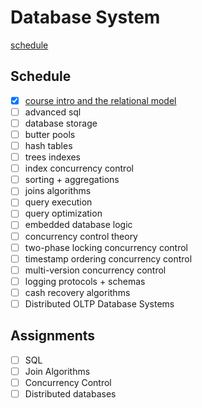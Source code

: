 # Database System


[schedule](https://15445.courses.cs.cmu.edu/fall2019/schedule.html)

## Schedule

- [x] [course intro and the relational model](1_RelationalModel.md)
- [ ] advanced sql
- [ ] database storage
- [ ] butter pools
- [ ] hash tables
- [ ] trees indexes
- [ ] index concurrency control
- [ ] sorting + aggregations
- [ ] joins algorithms
- [ ] query execution
- [ ] query optimization
- [ ] embedded database logic
- [ ] concurrency control theory
- [ ] two-phase locking concurrency control
- [ ] timestamp ordering concurrency control
- [ ] multi-version concurrency control
- [ ] logging protocols + schemas
- [ ] cash recovery algorithms
- [ ] Distributed OLTP Database Systems

## Assignments

- [ ] SQL
- [ ] Join Algorithms
- [ ] Concurrency Control
- [ ] Distributed databases
